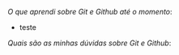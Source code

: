*O que aprendi sobre Git e Github até o momento*:
- teste


*Quais são as minhas dúvidas sobre Git e Github*:

